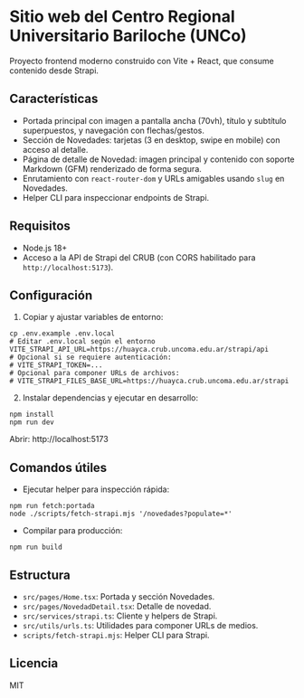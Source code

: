 # Sitio web del Centro Regional Universitario Bariloche (UNCo)

Proyecto frontend moderno construido con Vite + React, que consume contenido desde Strapi.

## Características
- Portada principal con imagen a pantalla ancha (70vh), título y subtítulo superpuestos, y navegación con flechas/gestos.
- Sección de Novedades: tarjetas (3 en desktop, swipe en mobile) con acceso al detalle.
- Página de detalle de Novedad: imagen principal y contenido con soporte Markdown (GFM) renderizado de forma segura.
- Enrutamiento con `react-router-dom` y URLs amigables usando `slug` en Novedades.
- Helper CLI para inspeccionar endpoints de Strapi.

## Requisitos
- Node.js 18+
- Acceso a la API de Strapi del CRUB (con CORS habilitado para `http://localhost:5173`).

## Configuración
1. Copiar y ajustar variables de entorno:

```
cp .env.example .env.local
# Editar .env.local según el entorno
VITE_STRAPI_API_URL=https://huayca.crub.uncoma.edu.ar/strapi/api
# Opcional si se requiere autenticación:
# VITE_STRAPI_TOKEN=...
# Opcional para componer URLs de archivos:
# VITE_STRAPI_FILES_BASE_URL=https://huayca.crub.uncoma.edu.ar/strapi
```

2. Instalar dependencias y ejecutar en desarrollo:

```
npm install
npm run dev
```

Abrir: http://localhost:5173

## Comandos útiles
- Ejecutar helper para inspección rápida:

```
npm run fetch:portada
node ./scripts/fetch-strapi.mjs '/novedades?populate=*'
```

- Compilar para producción:

```
npm run build
```

## Estructura
- `src/pages/Home.tsx`: Portada y sección Novedades.
- `src/pages/NovedadDetail.tsx`: Detalle de novedad.
- `src/services/strapi.ts`: Cliente y helpers de Strapi.
- `src/utils/urls.ts`: Utilidades para componer URLs de medios.
- `scripts/fetch-strapi.mjs`: Helper CLI para Strapi.

## Licencia
MIT
